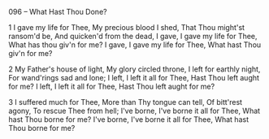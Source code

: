 096 – What Hast Thou Done?


1
I gave my life for Thee,
My precious blood I shed,
That Thou might'st ransom'd be,
And quicken'd from the dead,
I gave, I gave my life for Thee,
What has thou giv'n for me?
I gave, I gave my life for Thee,
What hast Thou giv'n for me?

2
My Father's house of light,
My glory circled throne,
I left for earthly night,
For wand'rings sad and lone;
I left, I left it all for Thee,
Hast Thou left aught for me?
I left, I left it all for Thee,
Hast Thou left aught for me?

3
I suffered much for Thee,
More than Thy tongue can tell,
Of bitt'rest agony,
To rescue Thee from hell;
I've borne, I've borne it all for Thee,
What hast Thou borne for me?
I've borne, I've borne it all for Thee,
What hast Thou borne for me?
